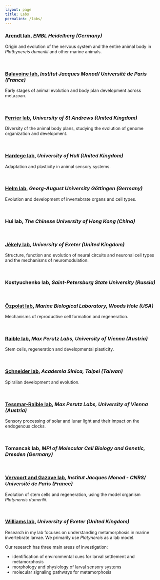 ```yaml
---
layout: page
title: Labs
permalink: /labs/
---
```



### [Arendt lab](https://www.embl.de/research/units/dev_biology/arendt/), *EMBL Heidelberg (Germany)*
Origin and evolution of the nervous system and the entire animal body in *Plathynereis dumerilii* and other marine animals.

<br>

### [Balavoine lab](https://www.ijm.fr/en/103/research-groups/metazoaires.html), *Institut Jacques Monod/ Université de Paris (France)*
Early stages of animal evolution and body plan development across metazoan. 

<br>

### [Ferrier lab](https://risweb.st-andrews.ac.uk/portal/en/persons/david-ellard-keith-ferrier(9d113045-bca1-49ef-8315-05b2d8425d14).html), *University of St Andrews (United Kingdom)*
Diversity of the animal body plans, studying the evolution of genome organization and development.

<br>

### [Hardege lab](https://www.hull.ac.uk/staff-directory/jorg-hardege), *University of Hull (United Kingdom)*
Adaptation and plasticity in animal sensory systems.

<br>

### [Helm lab](https://www.uni-goettingen.de/de/dr.+conrad+helm/577461.html), *Georg-August University Göttingen (Germany)*
Evolution and development of invertebrate organs and cell types.


<br>

### Hui lab, *The Chinese University of Hong Kong (China)*

<br>

### [Jékely lab](https://www.exeter.ac.uk/livingsystems/team/profile/index.php?web_id=Gaspar_Jekely), *University of Exeter (United Kingdom)*
Structure, function and evolution of neural circuits and neuronal cell types and the mechanisms of neuromodulation. 

<br>

### Kostyuchenko lab, *Saint-Petersburg State University (Russia)*

<br>

### [Özpolat lab](https://www.mbl.edu/bell/current-faculty/duygu-ozpolat/), *Marine Biological Laboratory, Woods Hole (USA)*
Mechanisms of reproductive cell formation and regeneration.

<br>

### [Raible lab](https://www.maxperutzlabs.ac.at/research/research-groups/raible), *Max Perutz Labs, University of Vienna (Austria)*
Stem cells, regeneration and developmental plasticity.

<br>

### [Schneider lab](http://140.109.49.7/lab.php?id=48), *Academia Sinica, Taipei (Taiwan)*
Spiralian development and evolution.

<br>

### [Tessmar-Raible lab](https://www.maxperutzlabs.ac.at/research/research-groups/tessmar), *Max Perutz Labs, University of Vienna (Austria)*
Sensory processing of solar and lunar light and their impact on the endogenous clocks.

<br>

### Tomancak lab, *MPI of Molecular Cell Biology and Genetic, Dresden (Germany)*

<br>

### [Vervoort and Gazave lab](https://www.ijm.fr/en/895/research-groups/stem-cells-development-and-evolution.htm), *Institut Jacques Monod - CNRS/ Université de Paris (France)*
Evolution of stem cells and regeneration, using the model organism *Platynereis dumerilii*.

<br>

### [Williams lab](https://biosciences.exeter.ac.uk/staff/profile/index.php?web_id=Elizabeth_Williams), *University of Exeter (United Kingdom)*
Research in my lab focuses on understanding metamorphosis in marine invertebrate larvae. We primarily use *Platynereis* as a lab model. 


Our research has three main areas of investigation: 

- identification of environmental cues for larval settlement and metamorphosis 
- morphology and physiology of larval sensory systems  
- molecular signaling pathways for metamorphosis 

